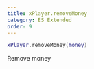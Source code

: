 ```yaml
---
title: xPlayer.removeMoney
category: ES Extended
order: 9
---
```


```lua
xPlayer.removeMoney(money)
```

Remove money
